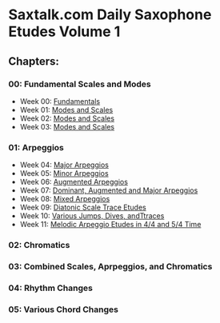 # Saxtalk.com Daily Saxophone Etudes Volume 1

## Chapters:
### 00: Fundamental Scales and Modes
   * Week 00: [Fundamentals](https://github.com/RexDjere/DailySaxEtudesVol1/tree/main/00_week) 
   * Week 01: [Modes and Scales](https://github.com/RexDjere/DailySaxEtudesVol1/tree/main/01_week)
   * Week 02: [Modes and Scales](https://github.com/RexDjere/DailySaxEtudesVol1/tree/main/02_week)
   * Week 03: [Modes and Scales](https://github.com/RexDjere/DailySaxEtudesVol1/tree/main/03_week)
### 01: Arpeggios
   * Week 04: [Major Arpeggios](https://github.com/RexDjere/DailySaxEtudesVol1/tree/main/04_week)
   * Week 05: [Minor Arpeggios](https://github.com/RexDjere/DailySaxEtudesVol1/tree/main/05_week)
   * Week 06: [Augmented Arpeggios](https://github.com/RexDjere/DailySaxEtudesVol1/tree/main/06_week)
   * Week 07: [Dominant, Augmented and Major Arpeggios](https://github.com/RexDjere/DailySaxEtudesVol1/tree/main/07_week)
   * Week 08: [Mixed Arpeggios](https://github.com/RexDjere/DailySaxEtudesVol1/tree/main/08_week)
   * Week 09: [Diatonic Scale Trace Etudes](https://github.com/RexDjere/DailySaxEtudesVol1/tree/main/09_week)
   * Week 10: [Various Jumps, Dives, andTtraces](https://github.com/RexDjere/DailySaxEtudesVol1/tree/main/10_week)
   * Week 11: [Melodic Arpeggio Etudes in 4/4 and 5/4 Time](https://github.com/RexDjere/DailySaxEtudesVol1/tree/main/11_week)
### 02: Chromatics
### 03: Combined Scales, Aprpeggios, and Chromatics
### 04: Rhythm Changes
### 05: Various Chord Changes

